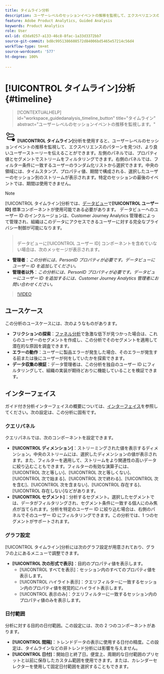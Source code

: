 ```yaml
---
title: タイムライン分析
description: ユーザーレベルのセッションイベントの推移を監視して、エクスペリエンスのパターンを見つけます。
feature: Adobe Product Analytics, Guided Analysis
keywords: Product Analytics
role: User
exl-id: d3da9257-a133-46c8-8fac-1a33d3372bb7
source-git-commit: bd8c9951386608572d84006bd5465e57214c56d4
workflow-type: tm+mt
source-wordcount: '577'
ht-degree: 100%

---
```


# [!UICONTROL タイムライン]分析 {#timeline}

<!-- markdownlint-disable MD034 -->

>[!CONTEXTUALHELP]
>id="workspace_guidedanalysis_timeline_button"
>title="タイムライン"
>abstract="ユーザーレベルのセッションイベントの推移を監視します。"

<!-- markdownlint-enable MD034 -->

![タイムライン](/help/assets/icons/Timeline.svg) **[!UICONTROL タイムライン]**&#x200B;分析を使用すると、ユーザーレベルのセッションイベントの推移を監視して、エクスペリエンスのパターンを見つけ、より良いユーザーストーリーを伝えることができます。左側のパネルでは、プロパティ値とセグメントでストリームをフィルタリングできます。右側のパネルでは、フィルター条件に一致するユーザーのランダム化リストから選択できます。中央の領域には、タイムスタンプ、プロパティ値、期間で構成される、選択したユーザーのセッション別のストリームが表示されます。特定のセッションの最後のイベントでは、期間は使用できません。


>[!NOTE]
>
>[!UICONTROL タイムライン]分析では、[データビュー](/help/data-views/component-reference.md#optional)で&#x200B;**[!UICONTROL ユーザー ID]** 標準コンポーネントが使用可能である必要があります。 データビューへのユーザー ID のインクルージョンは、Customer Journey Analytics 管理者によって管理され、組織はこのデータにアクセスできるユーザーに対する完全なプライバシー制御が可能になります。
>><br/>データビューに[!UICONTROL ユーザー ID] コンポーネントを含めていない場合は、次のメッセージが表示されます。
>
>* **管理者**：*この分析には、PersonID プロパティが必要です。データビューにユーザー ID を追加してください。*
>* **管理者以外**：*この分析には、PersonID プロパティが必要です。データビューにユーザー ID を追加するには、Customer Journey Analytics 管理者にお問い合わせください。*

>[!VIDEO](https://video.tv.adobe.com/v/3427810/?quality=12&learn=on)



## ユースケース

この分析のユースケースには、次のようなものがあります。

* **フリクションの探索**：[ファネル分析](funnel.md)で急激な低下が見つかった場合は、これらのユーザーのセグメントを作成し、この分析でそのセグメントを適用して潜在的な原因を調査できます。
* **エラーの動作**：ユーザーに製品エラーが発生した場合、そのエラーが発生する前または後にユーザーが何をしていたかを探索できます。
* **データ収集の検証**：データ管理者は、この分析を独自のユーザー ID にフィルタリングして、組織の実装が期待どおりに機能していることを検証できます。

## インターフェイス

ガイド付き分析インターフェイスの概要については、[インターフェイス](../overview.md#interface)を参照してください。次の設定は、この分析に固有です。

### クエリパネル

クエリパネルでは、次のコンポーネントを設定できます。

* **[!UICONTROL ディメンション]**：ストリーミングされた値を表示するディメンション。中央のストリームには、選択したディメンションの値が表示されます。また、フィルターを適用して、ストリームをより関連性の高いデータに絞り込むこともできます。フィルターの有効な演算子には、[!UICONTROL 次と等しい]、[!UICONTROL 次と等しくない]、[!UICONTROL 次で始まる]、[!UICONTROL 次で終わる]、[!UICONTROL 次を含む]、[!UICONTROL 次を含まない]、[!UICONTROL 存在する]、[!UICONTROL 存在しない]などがあります。
* **[!UICONTROL セグメント]**：分析するセグメント。選択したセグメントでは、データがフィルタリングされ、セグメント条件に一致する個人にのみ焦点が当てられます。分析を特定のユーザー ID に絞り込む場合は、右側のパネルでそのユーザー ID にフィルタリングできます。この分析では、1 つのセグメントがサポートされます。

### グラフ設定

[!UICONTROL タイムライン]分析には次のグラフ設定が用意されており、グラフの上にあるメニューで調整できます。

* **[!UICONTROL 次の形式で表示]**：目的のプロパティ値を表示します。
   * [!UICONTROL すべてを表示]：セッション内のすべてのプロパティ値を表示します。
   * [!UICONTROL ハイライト表示]：クエリフィルターに一致するセッション内のプロパティ値を視覚的にハイライト表示します。
   * [!UICONTROL 表示のみ]：クエリフィルターに一致するセッション内のプロパティ値のみを表示します。

### 日付範囲

分析に対する目的の日付範囲。この設定には、次の 2 つのコンポーネントがあります。

* **[!UICONTROL 間隔]**：トレンドデータの表示に使用する日付の精度。この設定は、タイムラインなどの非トレンド分析には影響を与えません。
* **[!UICONTROL 日付]**：開始日と終了日。便宜上、周期的な日付範囲のプリセットと以前に保存したカスタム範囲を使用できます。または、カレンダーセレクターを使用して固定日付範囲を選択することもできます。


<!--

## Example

See below for an example of the analysis.

![Timeline](../assets/timeline-new.png)

-->
